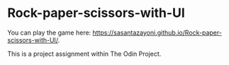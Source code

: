 # Rock-paper-scissors-with-UI

You can play the game here: https://sasantazayoni.github.io/Rock-paper-scissors-with-UI/.

This is a project assignment within The Odin Project.
